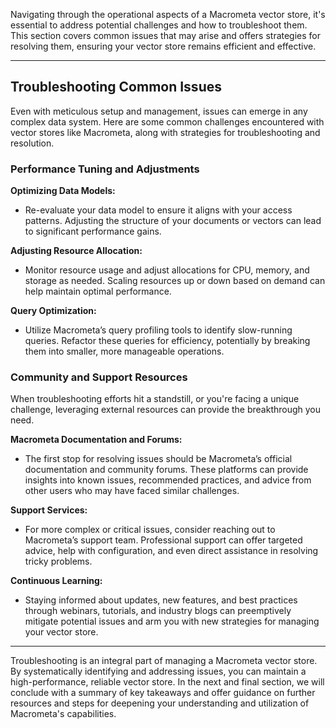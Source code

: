 Navigating through the operational aspects of a Macrometa vector store, it's essential to address potential challenges and how to troubleshoot them. This section covers common issues that may arise and offers strategies for resolving them, ensuring your vector store remains efficient and effective.

---

## Troubleshooting Common Issues

Even with meticulous setup and management, issues can emerge in any complex data system. Here are some common challenges encountered with vector stores like Macrometa, along with strategies for troubleshooting and resolution.

### Performance Tuning and Adjustments

**Optimizing Data Models:**
- Re-evaluate your data model to ensure it aligns with your access patterns. Adjusting the structure of your documents or vectors can lead to significant performance gains.

**Adjusting Resource Allocation:**
- Monitor resource usage and adjust allocations for CPU, memory, and storage as needed. Scaling resources up or down based on demand can help maintain optimal performance.

**Query Optimization:**
- Utilize Macrometa’s query profiling tools to identify slow-running queries. Refactor these queries for efficiency, potentially by breaking them into smaller, more manageable operations.

### Community and Support Resources

When troubleshooting efforts hit a standstill, or you're facing a unique challenge, leveraging external resources can provide the breakthrough you need.

**Macrometa Documentation and Forums:**
- The first stop for resolving issues should be Macrometa’s official documentation and community forums. These platforms can provide insights into known issues, recommended practices, and advice from other users who may have faced similar challenges.

**Support Services:**
- For more complex or critical issues, consider reaching out to Macrometa’s support team. Professional support can offer targeted advice, help with configuration, and even direct assistance in resolving tricky problems.

**Continuous Learning:**
- Staying informed about updates, new features, and best practices through webinars, tutorials, and industry blogs can preemptively mitigate potential issues and arm you with new strategies for managing your vector store.

---

Troubleshooting is an integral part of managing a Macrometa vector store. By systematically identifying and addressing issues, you can maintain a high-performance, reliable vector store. In the next and final section, we will conclude with a summary of key takeaways and offer guidance on further resources and steps for deepening your understanding and utilization of Macrometa's capabilities.